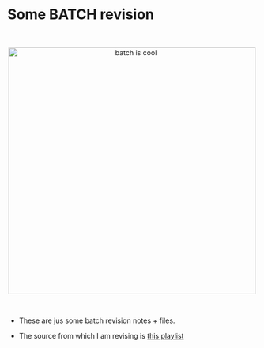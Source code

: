 # Some BATCH revision

<br>

<p align="center">
    <img src="https://i.imgflip.com/65qj8b.jpg" alt="batch is cool" width=500 height=500>
</p>

<br>

- These are jus some batch revision notes + files.


- The source from which I am revising is [this playlist](https://youtube.com/playlist?list=PL69BE3BF7D0BB69C4&si=3qhafJlqe9QqXn_5)
